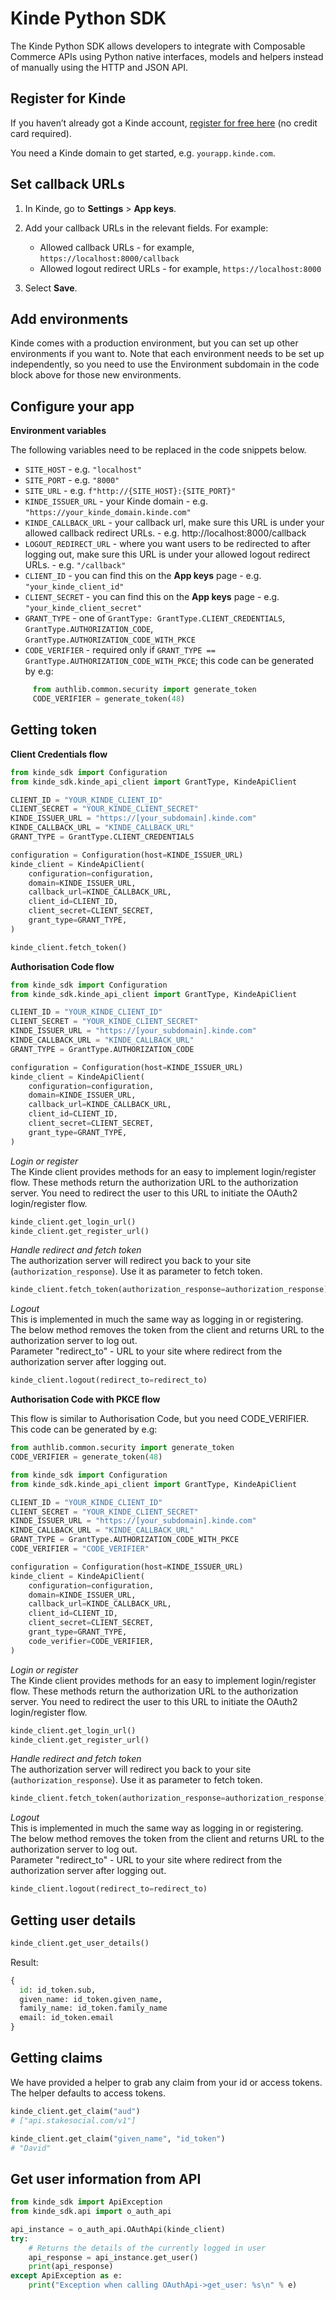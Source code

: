 # Kinde Python SDK

The Kinde Python SDK allows developers to integrate with Composable Commerce APIs using Python native interfaces, models and helpers instead of manually using the HTTP and JSON API.

## Register for Kinde

If you haven’t already got a Kinde account, [register for free here](http://app.kinde.com/register) (no credit card required).

You need a Kinde domain to get started, e.g. `yourapp.kinde.com`.



## Set callback URLs

1. In Kinde, go to **Settings** > **App keys**.
2. Add your callback URLs in the relevant fields. For example:

    - Allowed callback URLs - for example, `https://localhost:8000/callback`
    - Allowed logout redirect URLs - for example, `https://localhost:8000`

3. Select **Save**.

## Add environments

Kinde comes with a production environment, but you can set up other environments if you want to. Note that each environment needs to be set up independently, so you need to use the Environment subdomain in the code block above for those new environments.

## Configure your app

**Environment variables**

The following variables need to be replaced in the code snippets below.

-   `SITE_HOST` - e.g. `"localhost"`
-   `SITE_PORT` - e.g. `"8000"`
-   `SITE_URL` - e.g. `f"http://{SITE_HOST}:{SITE_PORT}"`
-   `KINDE_ISSUER_URL` - your Kinde domain - e.g. `"https://your_kinde_domain.kinde.com"`
-   `KINDE_CALLBACK_URL` - your callback url, make sure this URL is under your allowed callback redirect URLs. - e.g. http://localhost:8000/callback
-   `LOGOUT_REDIRECT_URL` - where you want users to be redirected to after logging out, make sure this URL is under your allowed logout redirect URLs. - e.g. `"/callback"`
-   `CLIENT_ID` - you can find this on the **App keys** page - e.g. `"your_kinde_client_id"`
-   `CLIENT_SECRET` - you can find this on the **App keys** page - e.g. `"your_kinde_client_secret"`
-   `GRANT_TYPE` - one of `GrantType: GrantType.CLIENT_CREDENTIALS`, `GrantType.AUTHORIZATION_CODE`, `GrantType.AUTHORIZATION_CODE_WITH_PKCE`
-   `CODE_VERIFIER` - required only if `GRANT_TYPE == GrantType.AUTHORIZATION_CODE_WITH_PKCE`;
     this code can be generated by e.g:
```python
     from authlib.common.security import generate_token
     CODE_VERIFIER = generate_token(48)
```


## Getting token
**Client Credentials flow**

```python
from kinde_sdk import Configuration
from kinde_sdk.kinde_api_client import GrantType, KindeApiClient

CLIENT_ID = "YOUR_KINDE_CLIENT_ID"
CLIENT_SECRET = "YOUR_KINDE_CLIENT_SECRET"
KINDE_ISSUER_URL = "https://[your_subdomain].kinde.com"
KINDE_CALLBACK_URL = "KINDE_CALLBACK_URL"
GRANT_TYPE = GrantType.CLIENT_CREDENTIALS

configuration = Configuration(host=KINDE_ISSUER_URL)
kinde_client = KindeApiClient(
    configuration=configuration,
    domain=KINDE_ISSUER_URL,
    callback_url=KINDE_CALLBACK_URL,
    client_id=CLIENT_ID,
    client_secret=CLIENT_SECRET,
    grant_type=GRANT_TYPE,
)

kinde_client.fetch_token()
```

**Authorisation Code flow**

```python
from kinde_sdk import Configuration
from kinde_sdk.kinde_api_client import GrantType, KindeApiClient

CLIENT_ID = "YOUR_KINDE_CLIENT_ID"
CLIENT_SECRET = "YOUR_KINDE_CLIENT_SECRET"
KINDE_ISSUER_URL = "https://[your_subdomain].kinde.com"
KINDE_CALLBACK_URL = "KINDE_CALLBACK_URL"
GRANT_TYPE = GrantType.AUTHORIZATION_CODE

configuration = Configuration(host=KINDE_ISSUER_URL)
kinde_client = KindeApiClient(
    configuration=configuration,
    domain=KINDE_ISSUER_URL,
    callback_url=KINDE_CALLBACK_URL,
    client_id=CLIENT_ID,
    client_secret=CLIENT_SECRET,
    grant_type=GRANT_TYPE,
)
```
*Login or register*<br />
The Kinde client provides methods for an easy to implement login/register flow.
These methods return the authorization URL to the authorization server.
You need to redirect the user to this URL to initiate the OAuth2 login/register flow.
```python
kinde_client.get_login_url()
kinde_client.get_register_url()
```
*Handle redirect and fetch token*<br />
The authorization server will redirect you back to your site (`authorization_response`). Use it as parameter to fetch token.
```python
kinde_client.fetch_token(authorization_response=authorization_response)
```
*Logout*<br />
This is implemented in much the same way as logging in or registering.<br />
The below method removes the token from the client and returns URL to the authorization server to log out.<br />
Parameter "redirect_to" - URL to your site where redirect from the authorization server after logging out.
```python
kinde_client.logout(redirect_to=redirect_to)
```

**Authorisation Code with PKCE flow**

This flow is similar to Authorisation Code, but you need CODE_VERIFIER. This code can be generated by e.g:
```python
from authlib.common.security import generate_token
CODE_VERIFIER = generate_token(48)
```

```python
from kinde_sdk import Configuration
from kinde_sdk.kinde_api_client import GrantType, KindeApiClient

CLIENT_ID = "YOUR_KINDE_CLIENT_ID"
CLIENT_SECRET = "YOUR_KINDE_CLIENT_SECRET"
KINDE_ISSUER_URL = "https://[your_subdomain].kinde.com"
KINDE_CALLBACK_URL = "KINDE_CALLBACK_URL"
GRANT_TYPE = GrantType.AUTHORIZATION_CODE_WITH_PKCE
CODE_VERIFIER = "CODE_VERIFIER"

configuration = Configuration(host=KINDE_ISSUER_URL)
kinde_client = KindeApiClient(
    configuration=configuration,
    domain=KINDE_ISSUER_URL,
    callback_url=KINDE_CALLBACK_URL,
    client_id=CLIENT_ID,
    client_secret=CLIENT_SECRET,
    grant_type=GRANT_TYPE,
    code_verifier=CODE_VERIFIER,
)
```
*Login or register*<br />
The Kinde client provides methods for an easy to implement login/register flow.
These methods return the authorization URL to the authorization server.
You need to redirect the user to this URL to initiate the OAuth2 login/register flow.
```python
kinde_client.get_login_url()
kinde_client.get_register_url()
```
*Handle redirect and fetch token*<br />
The authorization server will redirect you back to your site (`authorization_response`). Use it as parameter to fetch token.
```python
kinde_client.fetch_token(authorization_response=authorization_response)
```
*Logout*<br />
This is implemented in much the same way as logging in or registering.<br />
The below method removes the token from the client and returns URL to the authorization server to log out.<br />
Parameter "redirect_to" - URL to your site where redirect from the authorization server after logging out.
```python
kinde_client.logout(redirect_to=redirect_to)
```

## Getting user details

```python
kinde_client.get_user_details()
```
Result:
```python
{
  id: id_token.sub,
  given_name: id_token.given_name,
  family_name: id_token.family_name
  email: id_token.email
}
```

## Getting claims

We have provided a helper to grab any claim from your id or access tokens. The helper defaults to access tokens.
```python
kinde_client.get_claim("aud")
# ["api.stakesocial.com/v1"]

kinde_client.get_claim("given_name", "id_token")
# "David"
```

## Get user information from API
```python
from kinde_sdk import ApiException
from kinde_sdk.api import o_auth_api

api_instance = o_auth_api.OAuthApi(kinde_client)
try:
    # Returns the details of the currently logged in user
    api_response = api_instance.get_user()
    print(api_response)
except ApiException as e:
    print("Exception when calling OAuthApi->get_user: %s\n" % e)
```
